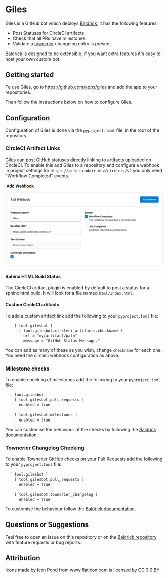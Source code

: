 # Giles

Giles is a GitHub bot which deploys
[Baldrick](https://github.com/OpenAstronomy/baldrick), it has the following
features:

* Post Statuses for CircleCI artifacts.
* Check that all PRs have milestones.
* Validate a [towncrier](https://github.com/hawkowl/towncrier) changelog entry
  is present.


[Baldrick](https://github.com/OpenAstronomy/baldrick) is designed to be
extensible, if you want extra features it's easy to host your own custom bot.

## Getting started

To use Giles, go to https://github.com/apps/giles and add the app to your
repositories.

Then follow the instructions below on how to configure Giles.


## Configuration

Configuration of Giles is done via the `pyproject.toml` file, in the root of
the repository.

### CircleCI Artifact Links

Giles can post GitHub statuses directly linking to artifacts uploaded on CircleCI.
To enable this add Giles to a repository and configure a webhook in project settings for `https://giles.cadair.dev/circleci/v2` you only need "Workflow Completed" events.

![CircleCI Webhook config](./circle-ci-webhooks.png)

#### Sphinx HTML Build Status

The CircleCI artifact plugin is enabled by default to post a status for
a sphinx html build. It will look for a file named `html/index.html`.

#### Custom CircleCI artifacts

To add a custom artifact link add the following to your `pyproject.toml` file:
```
    [ tool.gilesbot ]
      [ tool.gilesbot.circleci_artifacts.checkname ]
        url = "my/artifact/path"
        message = "GitHub Status Message."
```
You can add as many of these as you wish, change `checkname` for each one. You
need the circleci webhook configuration as above.

### Milestone checks

To enable checking of milestones add the following to your `pyproject.toml`
file:

```
  [ tool.gilesbot ]
    [ tool.gilesbot.pull_requests ]
      enabled = true
    
    [ tool.gilesbot.milestones ]
      enabled = true
```

You can customise the behaviour of the checks by following the [Baldrick
documentation](https://baldrick.readthedocs.io/en/latest/plugins.html#github-milestone-checker).


### Towncrier Changelog Checking

To enable Towncrier GitHub checks on your Pull Requests add the following to
your `pyproject.toml` file:
```
  [ tool.gilesbot ]
    [ tool.gilesbot.pull_requests ]
      enabled = true
    
    [ tool.gilesbot.towncrier_changelog ]
      enabled = true
```
To customise the behaviour follow the [Baldrick
documentation](https://baldrick.readthedocs.io/en/latest/plugins.html#towncrier-changelog-checker).


## Questions or Suggestions

Feel free to open an issue on this repository or on the 
[Baldrick repository](https://github.com/OpenAstronomy/baldrick/issues/new) with feature
requests or bug reports.


## Attribution
<div>Icons made by <a href="https://www.flaticon.com/authors/popcorns-arts"
title="Icon Pond">Icon Pond</a> from <a href="https://www.flaticon.com/"
title="Flaticon">www.flaticon.com</a> is licensed by <a
href="http://creativecommons.org/licenses/by/3.0/" title="Creative Commons BY
3.0" target="_blank">CC 3.0 BY</a></div>
